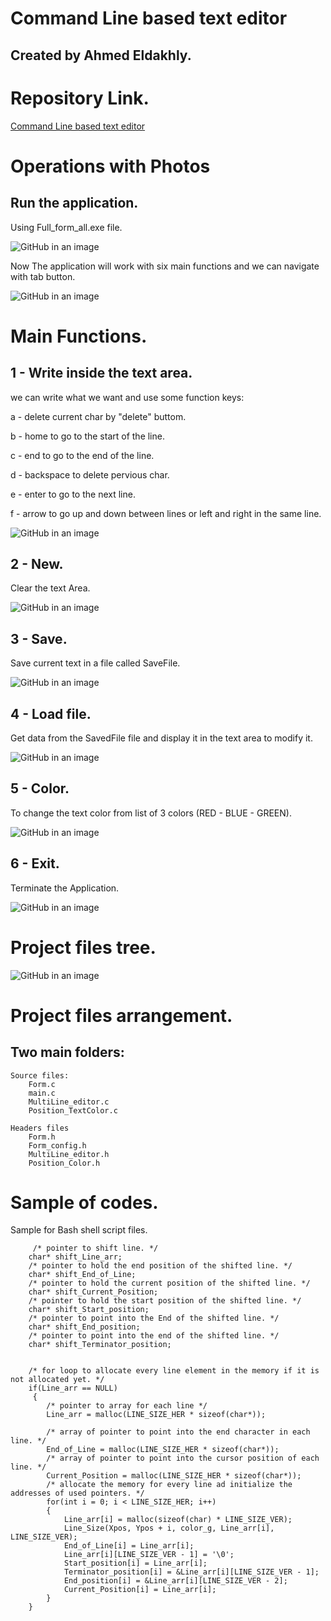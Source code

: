 # Command Line based text editor

## Created by Ahmed Eldakhly.
            
#

# Repository Link.
[Command Line based text editor](https://github.com/Ahmed-Eldakhly/Simple_word_program_with_C)

#

# Operations with Photos

## Run the application.
Using Full_form_all.exe file.

![GitHub in an image](ReadmePhotos/Run.PNG)

Now The application will work with six main functions and we can navigate with tab button.

![GitHub in an image](ReadmePhotos/MainPage.PNG)

#

# Main Functions.

## 1 - Write inside the text area.
we can write what we want and use some function keys:

a - delete current char by "delete" buttom.

b - home to go to the start of the line.

c - end to go to the end of the line.

d - backspace to delete pervious char.

e - enter to go to the next line.

f - arrow to go up and down between lines or left and right in the same line.

![GitHub in an image](ReadmePhotos/writingNew.PNG)

## 2 - New.
Clear the text Area.

![GitHub in an image](ReadmePhotos/MainPage.png)

## 3 - Save.
Save current text in a file called SaveFile.

![GitHub in an image](ReadmePhotos/SaveFile.png)

## 4 - Load file.
Get data from the SavedFile file and display it in the text area to modify it.

![GitHub in an image](ReadmePhotos/LoadedFile.png)

## 5 - Color.
To change the text color from list of 3 colors (RED - BLUE - GREEN).

![GitHub in an image](ReadmePhotos/Color.png)

## 6 - Exit.
Terminate the Application.

![GitHub in an image](ReadmePhotos/exit.png)

#

# Project files tree.

![GitHub in an image](ReadmePhotos/Tree.png)

#

# Project files arrangement.

## Two main folders:

    Source files:
        Form.c
        main.c
        MultiLine_editor.c
        Position_TextColor.c
    
    Headers files
        Form.h
        Form_config.h
        MultiLine_editor.h
        Position_Color.h



# 

# Sample of codes.
Sample for Bash shell script files.
```
     /* pointer to shift line. */
    char* shift_Line_arr;
    /* pointer to hold the end position of the shifted line. */
    char* shift_End_of_Line;
    /* pointer to hold the current position of the shifted line. */
    char* shift_Current_Position;
    /* pointer to hold the start position of the shifted line. */
    char* shift_Start_position;
    /* pointer to point into the End of the shifted line. */
    char* shift_End_position;
    /* pointer to point into the end of the shifted line. */
    char* shift_Terminator_position;


    /* for loop to allocate every line element in the memory if it is not allocated yet. */
    if(Line_arr == NULL)
     {
        /* pointer to array for each line */
        Line_arr = malloc(LINE_SIZE_HER * sizeof(char*));

        /* array of pointer to point into the end character in each line. */
        End_of_Line = malloc(LINE_SIZE_HER * sizeof(char*));
        /* array of pointer to point into the cursor position of each line. */
        Current_Position = malloc(LINE_SIZE_HER * sizeof(char*));
        /* allocate the memory for every line ad initialize the addresses of used pointers. */
        for(int i = 0; i < LINE_SIZE_HER; i++)
        {
            Line_arr[i] = malloc(sizeof(char) * LINE_SIZE_VER);
            Line_Size(Xpos, Ypos + i, color_g, Line_arr[i], LINE_SIZE_VER);
            End_of_Line[i] = Line_arr[i];
            Line_arr[i][LINE_SIZE_VER - 1] = '\0';
            Start_position[i] = Line_arr[i];
            Terminator_position[i] = &Line_arr[i][LINE_SIZE_VER - 1];
            End_position[i] = &Line_arr[i][LINE_SIZE_VER - 2];
            Current_Position[i] = Line_arr[i];
        }
    }
```

#
